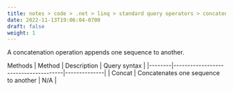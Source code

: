 ```yaml
---
title: notes > code > .net > linq > standard query operators > concatenation
date: 2022-11-13T19:06:04-0700
draft: false
weight: 1
---
```

A concatenation operation appends one sequence to another.

Methods
| Method | Description                          | Query syntax |
|--------|--------------------------------------|--------------|
| Concat | Concatenates one sequence to another | N/A          |
